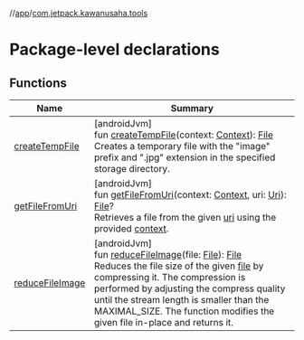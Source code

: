 //[app](../../index.md)/[com.jetpack.kawanusaha.tools](index.md)

# Package-level declarations

## Functions

| Name | Summary |
|---|---|
| [createTempFile](create-temp-file.md) | [androidJvm]<br>fun [createTempFile](create-temp-file.md)(context: [Context](https://developer.android.com/reference/kotlin/android/content/Context.html)): [File](https://developer.android.com/reference/kotlin/java/io/File.html)<br>Creates a temporary file with the &quot;image&quot; prefix and &quot;.jpg&quot; extension in the specified storage directory. |
| [getFileFromUri](get-file-from-uri.md) | [androidJvm]<br>fun [getFileFromUri](get-file-from-uri.md)(context: [Context](https://developer.android.com/reference/kotlin/android/content/Context.html), uri: [Uri](https://developer.android.com/reference/kotlin/android/net/Uri.html)): [File](https://developer.android.com/reference/kotlin/java/io/File.html)?<br>Retrieves a file from the given [uri](get-file-from-uri.md) using the provided [context](get-file-from-uri.md). |
| [reduceFileImage](reduce-file-image.md) | [androidJvm]<br>fun [reduceFileImage](reduce-file-image.md)(file: [File](https://developer.android.com/reference/kotlin/java/io/File.html)): [File](https://developer.android.com/reference/kotlin/java/io/File.html)<br>Reduces the file size of the given [file](reduce-file-image.md) by compressing it. The compression is performed by adjusting the compress quality until the stream length is smaller than the MAXIMAL_SIZE. The function modifies the given file in-place and returns it. |
